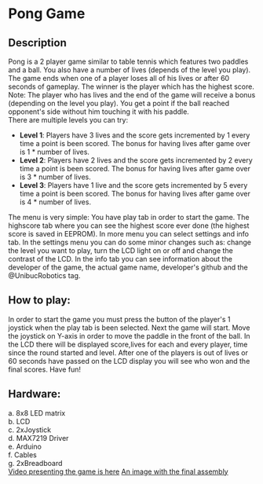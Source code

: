 # **Pong Game**
## **Description**<br>
Pong is a 2 player game similar to table tennis which features two paddles and a ball. You also have a number of lives (depends of the level you play). The game ends when one of a player loses all of his lives or after 60 seconds of gameplay. The winner is the player which has the highest score. Note: The player who has lives and the end of the game will receive a bonus (depending on the level you play). You get a point if the ball reached opponent's side without him touching it with his paddle.  <br>
There are multiple levels you can try: <br>
- **Level 1**: Players have 3 lives and the score gets incremented by 1 every time a point is been scored. The bonus for having           lives after game over is 1 * number of lives. <br>
- **Level 2**: Players have 2 lives and the score gets incremented by 2 every time a point is been scored. The bonus for having           lives after game over is 3 * number of lives. <br>
- **Level 3**: Players have 1 live and the score gets incremented by 5 every time a point is been scored. The bonus for having lives       after game over is 4 * number of lives. <br>

The menu is very simple: You have play tab in order to start the game. The highscore tab where you can see the highest score ever done (the highest score is saved in EEPROM). In more menu you can select settings and info tab. In the settings menu you can do some minor changes such as: change the level you want to play, turn the LCD light on or off and change the contrast of the LCD. In the info tab you can see information about the developer of the game, the actual game name, developer's github and the @UnibucRobotics tag.
## How to play: <br>
In order to start the game you must press the button of the player's 1 joystick when the play tab is been selected. Next the game will start. Move the joystick on Y-axis in order to move the paddle in the front of the ball. In the LCD there will be displayed score,lives for each and every player, time since the round started and level. After one of the players is out of lives or 60 seconds have passed on the LCD display you will see who won and the final scores. Have fun!
## Hardware: <br>
a. 8x8 LED matrix <br>
b. LCD <br>
c. 2xJoystick <br>
d. MAX7219 Driver <br>
e. Arduino <br>
f. Cables <br>
g. 2xBreadboard <br>
<a href="https://www.youtube.com/watch?v=mVl_6OpLql8">Video presenting the game is here</a>
<a href="https://drive.google.com/open?id=1FL6eEFwPrHL9MFPk1oTyJvakSpnL2dt5">An image with the  final assembly</a>

